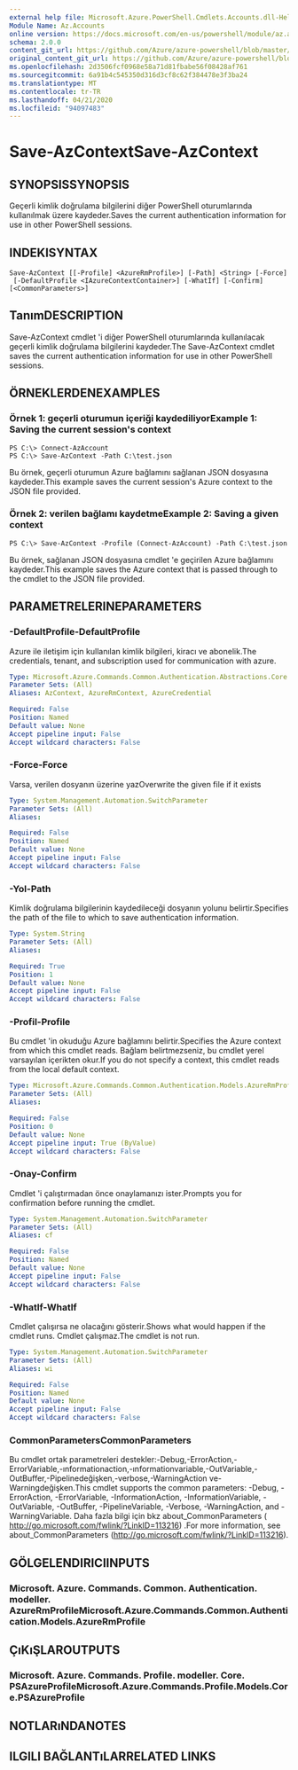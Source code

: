 ```yaml
---
external help file: Microsoft.Azure.PowerShell.Cmdlets.Accounts.dll-Help.xml
Module Name: Az.Accounts
online version: https://docs.microsoft.com/en-us/powershell/module/az.accounts/save-azcontext
schema: 2.0.0
content_git_url: https://github.com/Azure/azure-powershell/blob/master/src/Accounts/Accounts/help/Save-AzContext.md
original_content_git_url: https://github.com/Azure/azure-powershell/blob/master/src/Accounts/Accounts/help/Save-AzContext.md
ms.openlocfilehash: 2d3506fcf0968e58a71d81fbabe56f08428af761
ms.sourcegitcommit: 6a91b4c545350d316d3cf8c62f384478e3f3ba24
ms.translationtype: MT
ms.contentlocale: tr-TR
ms.lasthandoff: 04/21/2020
ms.locfileid: "94097483"
---
```

# <span data-ttu-id="95830-101">Save-AzContext</span><span class="sxs-lookup"><span data-stu-id="95830-101">Save-AzContext</span></span>

## <span data-ttu-id="95830-102">SYNOPSIS</span><span class="sxs-lookup"><span data-stu-id="95830-102">SYNOPSIS</span></span>
<span data-ttu-id="95830-103">Geçerli kimlik doğrulama bilgilerini diğer PowerShell oturumlarında kullanılmak üzere kaydeder.</span><span class="sxs-lookup"><span data-stu-id="95830-103">Saves the current authentication information for use in other PowerShell sessions.</span></span>

## <span data-ttu-id="95830-104">INDEKI</span><span class="sxs-lookup"><span data-stu-id="95830-104">SYNTAX</span></span>

```
Save-AzContext [[-Profile] <AzureRmProfile>] [-Path] <String> [-Force]
 [-DefaultProfile <IAzureContextContainer>] [-WhatIf] [-Confirm] [<CommonParameters>]
```

## <span data-ttu-id="95830-105">Tanım</span><span class="sxs-lookup"><span data-stu-id="95830-105">DESCRIPTION</span></span>
<span data-ttu-id="95830-106">Save-AzContext cmdlet 'i diğer PowerShell oturumlarında kullanılacak geçerli kimlik doğrulama bilgilerini kaydeder.</span><span class="sxs-lookup"><span data-stu-id="95830-106">The Save-AzContext cmdlet saves the current authentication information for use in other PowerShell sessions.</span></span>

## <span data-ttu-id="95830-107">ÖRNEKLERDEN</span><span class="sxs-lookup"><span data-stu-id="95830-107">EXAMPLES</span></span>

### <span data-ttu-id="95830-108">Örnek 1: geçerli oturumun içeriği kaydediliyor</span><span class="sxs-lookup"><span data-stu-id="95830-108">Example 1: Saving the current session's context</span></span>
```
PS C:\> Connect-AzAccount
PS C:\> Save-AzContext -Path C:\test.json
```

<span data-ttu-id="95830-109">Bu örnek, geçerli oturumun Azure bağlamını sağlanan JSON dosyasına kaydeder.</span><span class="sxs-lookup"><span data-stu-id="95830-109">This example saves the current session's Azure context to the JSON file provided.</span></span>

### <span data-ttu-id="95830-110">Örnek 2: verilen bağlamı kaydetme</span><span class="sxs-lookup"><span data-stu-id="95830-110">Example 2: Saving a given context</span></span>
```
PS C:\> Save-AzContext -Profile (Connect-AzAccount) -Path C:\test.json
```

<span data-ttu-id="95830-111">Bu örnek, sağlanan JSON dosyasına cmdlet 'e geçirilen Azure bağlamını kaydeder.</span><span class="sxs-lookup"><span data-stu-id="95830-111">This example saves the Azure context that is passed through to the cmdlet to the JSON file provided.</span></span>

## <span data-ttu-id="95830-112">PARAMETRELERINE</span><span class="sxs-lookup"><span data-stu-id="95830-112">PARAMETERS</span></span>

### <span data-ttu-id="95830-113">-DefaultProfile</span><span class="sxs-lookup"><span data-stu-id="95830-113">-DefaultProfile</span></span>
<span data-ttu-id="95830-114">Azure ile iletişim için kullanılan kimlik bilgileri, kiracı ve abonelik.</span><span class="sxs-lookup"><span data-stu-id="95830-114">The credentials, tenant, and subscription used for communication with azure.</span></span>

```yaml
Type: Microsoft.Azure.Commands.Common.Authentication.Abstractions.Core.IAzureContextContainer
Parameter Sets: (All)
Aliases: AzContext, AzureRmContext, AzureCredential

Required: False
Position: Named
Default value: None
Accept pipeline input: False
Accept wildcard characters: False
```

### <span data-ttu-id="95830-115">-Force</span><span class="sxs-lookup"><span data-stu-id="95830-115">-Force</span></span>
<span data-ttu-id="95830-116">Varsa, verilen dosyanın üzerine yaz</span><span class="sxs-lookup"><span data-stu-id="95830-116">Overwrite the given file if it exists</span></span>

```yaml
Type: System.Management.Automation.SwitchParameter
Parameter Sets: (All)
Aliases:

Required: False
Position: Named
Default value: None
Accept pipeline input: False
Accept wildcard characters: False
```

### <span data-ttu-id="95830-117">-Yol</span><span class="sxs-lookup"><span data-stu-id="95830-117">-Path</span></span>
<span data-ttu-id="95830-118">Kimlik doğrulama bilgilerinin kaydedileceği dosyanın yolunu belirtir.</span><span class="sxs-lookup"><span data-stu-id="95830-118">Specifies the path of the file to which to save authentication information.</span></span>

```yaml
Type: System.String
Parameter Sets: (All)
Aliases:

Required: True
Position: 1
Default value: None
Accept pipeline input: False
Accept wildcard characters: False
```

### <span data-ttu-id="95830-119">-Profil</span><span class="sxs-lookup"><span data-stu-id="95830-119">-Profile</span></span>
<span data-ttu-id="95830-120">Bu cmdlet 'in okuduğu Azure bağlamını belirtir.</span><span class="sxs-lookup"><span data-stu-id="95830-120">Specifies the Azure context from which this cmdlet reads.</span></span>
<span data-ttu-id="95830-121">Bağlam belirtmezseniz, bu cmdlet yerel varsayılan içerikten okur.</span><span class="sxs-lookup"><span data-stu-id="95830-121">If you do not specify a context, this cmdlet reads from the local default context.</span></span>

```yaml
Type: Microsoft.Azure.Commands.Common.Authentication.Models.AzureRmProfile
Parameter Sets: (All)
Aliases:

Required: False
Position: 0
Default value: None
Accept pipeline input: True (ByValue)
Accept wildcard characters: False
```

### <span data-ttu-id="95830-122">-Onay</span><span class="sxs-lookup"><span data-stu-id="95830-122">-Confirm</span></span>
<span data-ttu-id="95830-123">Cmdlet 'i çalıştırmadan önce onaylamanızı ister.</span><span class="sxs-lookup"><span data-stu-id="95830-123">Prompts you for confirmation before running the cmdlet.</span></span>

```yaml
Type: System.Management.Automation.SwitchParameter
Parameter Sets: (All)
Aliases: cf

Required: False
Position: Named
Default value: None
Accept pipeline input: False
Accept wildcard characters: False
```

### <span data-ttu-id="95830-124">-WhatIf</span><span class="sxs-lookup"><span data-stu-id="95830-124">-WhatIf</span></span>
<span data-ttu-id="95830-125">Cmdlet çalışırsa ne olacağını gösterir.</span><span class="sxs-lookup"><span data-stu-id="95830-125">Shows what would happen if the cmdlet runs.</span></span>
<span data-ttu-id="95830-126">Cmdlet çalışmaz.</span><span class="sxs-lookup"><span data-stu-id="95830-126">The cmdlet is not run.</span></span>

```yaml
Type: System.Management.Automation.SwitchParameter
Parameter Sets: (All)
Aliases: wi

Required: False
Position: Named
Default value: None
Accept pipeline input: False
Accept wildcard characters: False
```

### <span data-ttu-id="95830-127">CommonParameters</span><span class="sxs-lookup"><span data-stu-id="95830-127">CommonParameters</span></span>
<span data-ttu-id="95830-128">Bu cmdlet ortak parametreleri destekler:-Debug,-ErrorAction,-ErrorVariable,-ınformationaction,-ınformationvariable,-OutVariable,-OutBuffer,-Pipelinedeğişken,-verbose,-WarningAction ve-Warningdeğişken.</span><span class="sxs-lookup"><span data-stu-id="95830-128">This cmdlet supports the common parameters: -Debug, -ErrorAction, -ErrorVariable, -InformationAction, -InformationVariable, -OutVariable, -OutBuffer, -PipelineVariable, -Verbose, -WarningAction, and -WarningVariable.</span></span> <span data-ttu-id="95830-129">Daha fazla bilgi için bkz about_CommonParameters ( http://go.microsoft.com/fwlink/?LinkID=113216) .</span><span class="sxs-lookup"><span data-stu-id="95830-129">For more information, see about_CommonParameters (http://go.microsoft.com/fwlink/?LinkID=113216).</span></span>

## <span data-ttu-id="95830-130">GÖLGELENDIRICI</span><span class="sxs-lookup"><span data-stu-id="95830-130">INPUTS</span></span>

### <span data-ttu-id="95830-131">Microsoft. Azure. Commands. Common. Authentication. modeller. AzureRmProfile</span><span class="sxs-lookup"><span data-stu-id="95830-131">Microsoft.Azure.Commands.Common.Authentication.Models.AzureRmProfile</span></span>

## <span data-ttu-id="95830-132">ÇıKıŞLAR</span><span class="sxs-lookup"><span data-stu-id="95830-132">OUTPUTS</span></span>

### <span data-ttu-id="95830-133">Microsoft. Azure. Commands. Profile. modeller. Core. PSAzureProfile</span><span class="sxs-lookup"><span data-stu-id="95830-133">Microsoft.Azure.Commands.Profile.Models.Core.PSAzureProfile</span></span>

## <span data-ttu-id="95830-134">NOTLARıNDA</span><span class="sxs-lookup"><span data-stu-id="95830-134">NOTES</span></span>

## <span data-ttu-id="95830-135">ILGILI BAĞLANTıLAR</span><span class="sxs-lookup"><span data-stu-id="95830-135">RELATED LINKS</span></span>
